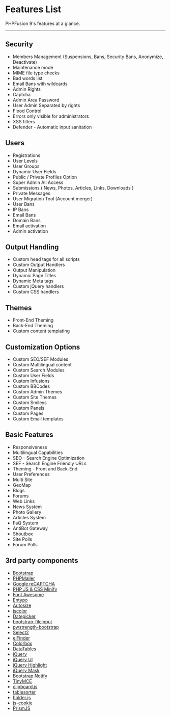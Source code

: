 # Features List

PHPFusion 9's features at a glance.

---

## Security

- Members Management (Suspensions, Bans, Security Bans, Anonymize, Deactivate)
- Maintenance mode
- MIME file type checks
- Bad words list
- Email Bans with wildcards
- Admin Rights
- Captcha
- Admin Area Password
- User Admin Separated by rights
- Flood Control
- Errors only visible for administrators
- XSS filters
- Defender - Automatic input sanitation

## Users

- Registrations
- User Levels
- User Groups
- Dynamic User Fields
- Public / Private Profiles Option
- Super Admin All Access
- Submissions ( News, Photos, Articles, Links, Downloads )
- Private Messages
- User Migration Tool (Account merger)
- User Bans
- IP Bans
- Email Bans
- Domain Bans
- Email activation
- Admin activation

## Output Handling

- Custom head tags for all scripts
- Custom Output Handlers
- Output Manipulation
- Dynamic Page Titles
- Dynamic Meta tags
- Custom jQuery handlers
- Custom CSS handlers

## Themes

- Front-End Theming
- Back-End Theming
- Custom content templating

## Customization Options

- Custom SEO/SEF Modules
- Custom Multilingual content
- Custom Search Modules
- Custom User Fields
- Custom Infusions
- Custom BBCodes
- Custom Admin Themes
- Custom Site Themes
- Custom Smileys
- Custom Panels
- Custom Pages
- Custom Email templates

## Basic Features

- Responsiveness
- Multilingual Capabilities
- SEO - Search Engine Optimization
- SEF - Search Engine Friendly URLs
- Theming - Front and Back-End
- User Preferences
- Multi Site
- GeoMap
- Blogs
- Forums
- Web Links
- News System
- Photo Gallery
- Articles System
- FaQ System
- AntiBot Gateway
- Shoutbox
- Site Polls
- Forum Polls

## 3rd party components

- [Bootstrap](https://getbootstrap.com/)
- [PHPMailer](https://github.com/PHPMailer/PHPMailer/)
- [Google reCAPTCHA](https://www.google.com/recaptcha)
- [PHP JS & CSS Minify](https://github.com/matthiasmullie/minify)
- [Font Awesome](https://fontawesome.com/)
- [Entypo](http://entypo.com/)
- [Autosize](https://github.com/jackmoore/autosize)
- [jscolor](https://jscolor.com/)
- [Datepicker](https://getdatepicker.com/)
- [bootstrap-fileinput](https://github.com/kartik-v/bootstrap-fileinput)
- [pwstrength-bootstrap](https://github.com/ablanco/jquery.pwstrength.bootstrap)
- [Select2](https://select2.org/)
- [elFinder](https://github.com/Studio-42/elFinder)
- [Colorbox](https://github.com/jackmoore/colorbox)
- [DataTables](https://www.datatables.net/)
- [jQuery](https://jquery.com/)
- [jQuery UI](https://jqueryui.com/)
- [jQuery Highlight](https://github.com/bartaz/sandbox.js/blob/master/jquery.highlight.js)
- [jQuery Mask](https://github.com/igorescobar/jQuery-Mask-Plugin)
- [Bootstrap Notify](https://github.com/mouse0270/bootstrap-notify)
- [TinyMCE](https://www.tiny.cloud/tinymce/)
- [clipboard.js](https://github.com/zenorocha/clipboard.js)
- [tablesorter](https://github.com/Mottie/tablesorter)
- [holder.js](https://github.com/imsky/holder)
- [js-cookie](https://github.com/js-cookie/js-cookie)
- [PrismJS](https://prismjs.com/)
